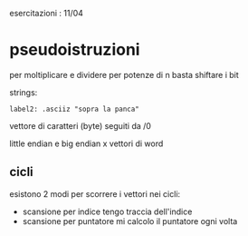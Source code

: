 esercitazioni : 
11/04

# pseudoistruzioni

per moltiplicare e dividere per potenze di n basta shiftare i bit

strings: 
```armasm
label2: .asciiz "sopra la panca"
```
vettore di caratteri (byte) seguiti da /0

little endian e big endian x vettori di word

## cicli
esistono 2 modi per scorrere i vettori nei cicli:
- scansione per indice
	tengo traccia dell'indice
- scansione per puntatore
	mi calcolo il puntatore ogni volta
